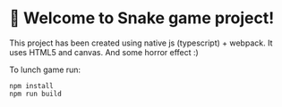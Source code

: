 # 🚀 Welcome to Snake game project!

This project has been created using native js (typescript) + webpack.
It uses HTML5 and canvas. And some horror effect :)

To lunch game run:

```
npm install
npm run build 
```

